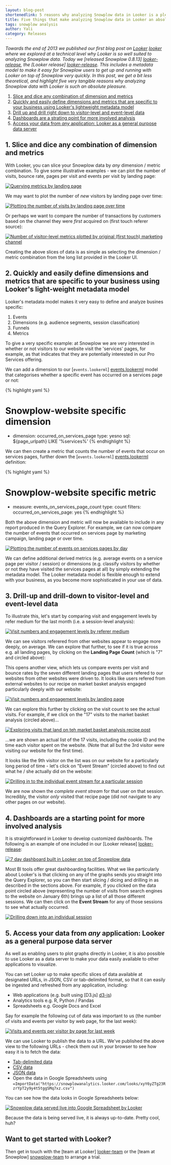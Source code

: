 ```yaml
---
layout: blog-post
shortenedlink: 5 reasons why analyzing Snowplow data in Looker is a pleasure
title: Five things that make analyzing Snowplow data in Looker an absolute pleasure
tags: snowplow analysis
author: Yali
category: Releases
---
```


*Towards the end of 2013 we published our first blog post on [Looker] [looker] where we explored at a technical level why Looker is so well suited to analyzing Snowplow data. Today we [released Snowplow 0.8.13] [looker-release], the [Looker release] [looker-release]. This includes a metadata model to make it easy for Snowplow users to get up and running with Looker on top of Snowplow very quickly. In this post, we get a bit less theoretical, and highlight five very tangible reasons why analyzing Snowplow data with Looker is such an absolute pleasure.*

1. [Slice and dice any combination of dimension and metrics](/blog/2014/01/08/five-things-that-make-analyzing-snowplow-data-with-looker-an-absolute-pleasure/#any-dimension-or-metric-combination)
2. [Quickly and easily define dimensions and metrics that are specific to your business using Looker's lightweight metadata model](/blog/2014/01/08/five-things-that-make-analyzing-snowplow-data-with-looker-an-absolute-pleasure/#define-your-own-metrics-and-dimensions)
3. [Drill up and drill right down to visitor-level and event-level data](/blog/2014/01/08/five-things-that-make-analyzing-snowplow-data-with-looker-an-absolute-pleasure/#drill-up-and-down)
4. [Dashboards are a strating point for more involved analysis](/blog/2014/01/08/five-things-that-make-analyzing-snowplow-data-with-looker-an-absolute-pleasure/#dashboards)
5. [Access your data from *any* application: Looker as a general purpose data server](/blog/2014/01/08/five-things-that-make-analyzing-snowplow-data-with-looker-an-absolute-pleasure/#data-server)

<a name="any-dimension-or-metric-combination"><h2>1. Slice and dice any combination of dimension and metrics</h2></a>

With Looker, you can slice your Snowplow data by *any* dimension / metric combination. To give some illustrative examples - we can plot the number of visits, bounce rate, pages per visit and events per visit by landing page:

<a href="/static/img/blog/2014/01/looker/metrics-by-landing-page.JPG"><img src="/static/img/blog/2014/01/looker/metrics-by-landing-page.JPG" title="Querying metrics by landing page" /></a>

<!--more-->

We may want to plot the number of *new* visitors by landing page over time:

<a href="/static/img/blog/2014/01/looker/new-visitors-by-landing-page-over-time.JPG"><img src="/static/img/blog/2014/01/looker/new-visitors-by-landing-page-over-time.JPG" title="Plotting the number of visits by landing page over time" /></a>

Or perhaps we want to compare the number of transactions by customers based on the channel they were *first* acquired on (first touch referer source):

<a href="/static/img/blog/2014/01/looker/metrics-by-original-mkt-source.JPG"><img src="/static/img/blog/2014/01/looker/metrics-by-original-mkt-source.JPG" title="Number of visitor-level metrics plotted by original (first touch) marketing channel" /></a>

Creating the above slices of data is as simple as selecting the dimension / metric combination from the long list provided in the Looker UI.

<a name="define-your-own-metrics-and-dimensions"><h2>2. Quickly and easily define dimensions and metrics that are specific to your business using Looker's light-weight metadata model</h2></a>

Looker's metadata model makes it very easy to define and analyze busines specific:

1. Events
2. Dimensions (e.g. audience segments, session classification)
3. Funnels
4. Metrics

To give a very specific example: at Snowplow we are very interested in whether or not visitors to our website visit the 'services' pages, for example, as that indicates that they are potentially interested in our Pro Services offering.

We can add a dimension to our [`events.lookerml`] [events.lookerml] model that categorises whether a specific event has occurred on a services page or not:

{% highlight yaml %}
  # Snowplow-website specific dimension
  - dimension: occurred_on_services_page
    type: yesno
    sql: ${page_urlpath} LIKE '%services%'
{% endhighlight %}

We can then create a metric that counts the number of events that occur on services pages, further down the [`events.lookerml`] [events.lookerml] definition:

{% highlight yaml %}
  # Snowplow-website specific metric
  - measure: events_on_services_page_count
    type: count
    filters:
      occurred_on_services_page: yes
{% endhighlight %}

Both the above dimension and metric will now be available to include in any report produced in the Query Explorer. For example, we can now compare the number of events that occurred on services page by marketing campaign, landing page or over time. 

<a href="/static/img/blog/2014/01/looker/events-on-services-page-by-day.JPG"><img src="/static/img/blog/2014/01/looker/events-on-services-page-by-day.JPG" title="Plotting the number of events on services pages by day" /></a>

We can define additional derived metrics (e.g. average events on a service page per visitor / session) or dimensions (e.g. classify visitors by whether or not they have visited the services pages at all) by simply extending the metadata model. The Looker metadata model is flexible enough to extend with your business, as you become more sophisticated in your use of data.

<a name="drill-up-and-down"><h2>3. Drill-up and drill-down to visitor-level and event-level data</h2></a>

To illustrate this, let's start by comparing visit and engagement levels by refer medium for the last month (i.e. a session-level analysis):

<a href="/static/img/blog/2014/01/looker/visit-and-engagement-levels-by-refer-medium.JPG"><img src="/static/img/blog/2014/01/looker/visit-and-engagement-levels-by-refer-medium.JPG" title="Visit numbers and engagement levels by referer medium" /></a>

We can see visitors referered from other websites appear to engage more deeply, on average. We can explore that further, to see if it is true across e.g. all landing pages, by clicking on the **Landing Page Count** (which is "7" and circled above):

This opens another view, which lets us compare events per visit and bounce rates by the seven different landing pages that users refered to our websites from other websites were driven to. It looks like users refered from external websites to our recipe on market basket analysis engaged particularly deeply with our website:

<a href="/static/img/blog/2014/01/looker/visit-and-engagement-levels-by-landing-page.JPG"><img src="/static/img/blog/2014/01/looker/visit-and-engagement-levels-by-landing-page.JPG" title="Visit numbers and engagement levels by landing page" /></a>

We can explore this further by clicking on the visit count to see the actual visits. For example, if we click on the "17" visits to the market basket analysis (circled above)...

<a href="/static/img/blog/2014/01/looker/visits-to-market-basket-analaysis-recipe.JPG"><img src="/static/img/blog/2014/01/looker/visits-to-market-basket-analaysis-recipe.JPG" title="Exploring visits that land on teh market basket analysis recipe post" /></a>

...we are shown an actual list of the 17 visits, including the cookie ID and the time each visitor spent on the website. (Note that all but the 3rd visitor were visiting our website for the first time).

It looks like the 9th visitor on the list was on our website for a particularly long period of time - let's click on "Event Stream" (circled above) to find out what he / she actually did on the website:

<a href="/static/img/blog/2014/01/looker/session-complete-event-stream.JPG"><img src="/static/img/blog/2014/01/looker/session-complete-event-stream.JPG" title="Drilling in to the individual event stream for a particular session" /></a>

We are now shown the *complete event stream* for that user on that session. Incredibly, the visitor *only* visited that recipe page (did not navigate to any other pages on our website).

<a name="dashboards"><h2>4. Dashboards are a starting point for more involved analysis</h2></a>

It is straightforward in Looker to develop customized dashboards. The following is an example of one included in our [Looker release] [looker-release]:

<a href="/static/img/blog/2014/01/looker/7-day-dashboard.JPG"><img src="/static/img/blog/2014/01/looker/7-day-dashboard.JPG" title="7 day dashboard built in Looker on top of Snowplow data" /></a>

Most BI tools offer great dashboarding facilities. What we like particularly about Looker's is that clicking on any of the graphs sends you straight into the Query Explorer, so you can then start slicing / dicing and drilling in as described in the sections above. For example, if you clicked on the data point circled above (representing the number of visits from search engines to the website on January 6th) brings up a list of all those different sessions. We can then click on the **Event Stream** for any of those sessions to see what actually occurred.

<a href="/static/img/blog/2014/01/looker/session-drilldown.JPG"><img src="/static/img/blog/2014/01/looker/session-drilldown.JPG" title="Drilling down into an individual session" /></a>

<a name="data-server"><h2>5. Access your data from <i>any</i> application: Looker as a general purpose data server</h2></a>

As well as enabling users to plot graphs directly in Looker, it is also possible to use Looker as a data server to make your data easily available to other applications to visualize.

You can set Looker up to make specific slices of data available at designated URLs, in JSON, CSV or tab-delimited format, so that it can easily be ingested and refreshed from any application, including:

* Web applications (e.g. built using [D3.js] [d3-js])
* Analytics tools e.g. R, Python / Pandas
* Spreadsheets e.g. Google Docs and Excel

Say for example the following cut of data was important to us (the number of visits and events per visitor by web page, for the last week):

<a href="/static/img/blog/2014/01/looker/visits-and-events-per-visitor-by-page-for-last-week.JPG"><img src="/static/img/blog/2014/01/looker/visits-and-events-per-visitor-by-page-for-last-week.JPG" title="Visits and events per visitor by page for last week" /></a>

We can use Looker to publish the data to a URL. We've published the above view to the following URLs - check them out in your browser to see how easy it is to fetch the data:

* [Tab-delimited data](https://snowplowanalytics.looker.com/looks/xyY6yZTg23RzrYpT2y9y4t5tggSMq7xz.txt)
* [CSV data](https://snowplowanalytics.looker.com/looks/xyY6yZTg23RzrYpT2y9y4t5tggSMq7xz.csv)
* [JSON data](https://snowplowanalytics.looker.com/looks/xyY6yZTg23RzrYpT2y9y4t5tggSMq7xz.json)
* Open the data in Google Spreadsheets using `=ImportData("https://snowplowanalytics.looker.com/looks/xyY6yZTg23RzrYpT2y9y4t5tggSMq7xz.csv")`

You can see how the data looks in Google Spreadsheets below:

<a href="/static/img/blog/2014/01/looker/google-spreadsheet.JPG"><img src="/static/img/blog/2014/01/looker/google-spreadsheet.JPG" title="Snowplow data served live into Google Spreadsheet by Looker" /></a>

Because the data is being served live, it is always up-to-date. Pretty cool, huh?

## Want to get started with Looker?

Then get in touch with the [team at Looker] [looker-team] or the [team at Snowplow] [snowplow-team] to arrange a trial.


[looker]: http://www.looker.com
[looker-release]: /blog/2014/01/08/snowplow-0.8.13-released-with-looker-support
[events.lookerml]: https://github.com/snowplow/snowplow/blob/master/5-analytics/looker-analytics/looker-metadata-model/events.lookml
[looker-team]: http://looker.com/free-trial
[snowplow-team]: http://snowplowanalytics.com/about/index.html
[d3-js]: http://d3js.org/

[img-1]: /static/img/blog/2014/01/looker/metrics-by-landing-page.JPG
[img-2]: /static/img/blog/2014/01/looker/new-visitors-by-landing-page-over-time.JPG
[img-3]: /static/img/blog/2014/01/looker/metrics-by-original-mkt-source.JPG
[img-4]: /static/img/blog/2014/01/looker/events-on-services-page-by-day.JPG
[img-5]: /static/img/blog/2014/01/looker/visit-and-engagement-levels-by-refer-medium.JPG
[img-6]: /static/img/blog/2014/01/looker/visit-and-engagement-levels-by-landing-page.JPG
[img-7]: /static/img/blog/2014/01/looker/visits-to-market-basket-analaysis-recipe.JPG
[img-8]: /static/img/blog/2014/01/looker/session-complete-event-stream.JPG
[img-9]: /static/img/blog/2014/01/looker/7-day-dashboard.JPG
[img-10]: /static/img/blog/2014/01/looker/session-drilldown.JPG
[img-11]: /static/img/blog/2014/01/looker/visits-and-events-per-visitor-by-page-for-last-week.JPG
[img-12]: /static/img/blog/2014/01/looker/save-view.JPG
[img-13]: /static/img/blog/2014/01/looker/google-spreadsheet.JPG